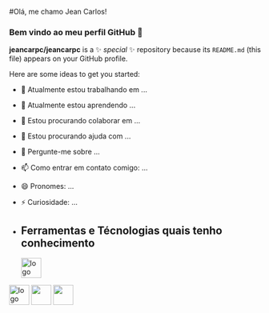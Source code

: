          
#Olá, me chamo Jean Carlos!
### Bem vindo ao meu perfil GitHub 👋

**jeancarpc/jeancarpc** is a ✨ _special_ ✨ repository because its `README.md` (this file) appears on your GitHub profile.

Here are some ideas to get you started:

- 🔭 Atualmente estou trabalhando em ...
- 🌱 Atualmente estou aprendendo ...
- 👯 Estou procurando colaborar em ...
- 🤔 Estou procurando ajuda com ...
- 💬 Pergunte-me sobre ...
- 📫 Como entrar em contato comigo: ...
- 😄 Pronomes: ...
- ⚡ Curiosidade: ...

- ## Ferramentas e Técnologias quais tenho conhecimento

  <img loading="lazy" src="https://cdn.jsdelivr.net/gh/devicons/devicon/icons/linux/linux-original.svg" alt="logo linux" width="40" height="40"/> 
<img loading="lazy" src="https://cdn.jsdelivr.net/gh/devicons/devicon/icons/java/java-original.svg" alt="logo java" width="40" height="40"/> 
  <img loading="lazy" src="https://cdn.jsdelivr.net/gh/devicons/devicon/icons/css3/css3-original.svg" width="40" height="40" />
 <img src="https://cdn.jsdelivr.net/gh/devicons/devicon/icons/javascript/javascript-original.svg" width="40" height="40" />
          
  
          
          
          
          

